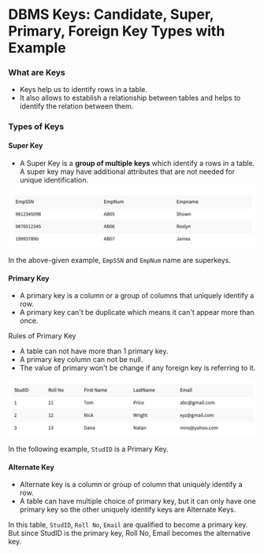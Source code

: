 # DBMS Keys: Candidate, Super, Primary, Foreign Key Types with Example


### What are Keys

- Keys help us to identify rows in a table.
- It also allows to establish a relationship between tables and helps to identify the relation between them.

### Types of Keys

#### Super Key
- A Super Key is a **group of multiple keys** which identify a rows in a table. A super key may have additional attributes that are not needed for unique identification.

![Alt text](https://github.com/vegetariancoder/wordsToSpeak/blob/main/images/superkey.png?raw=true "superkey")


In the above-given example, <code>EmpSSN</code> and <code>EmpNum</code> name are superkeys.

#### Primary Key
- A primary key is a column or a group of columns that uniquely identify a row.
- A primary key can't be duplicate which means it can't appear more than once.

Rules of Primary Key
- A table can not have more than 1 primary key.
- A primary key column can not be null.
- The value of primary won't be change if any foreign key is referring to it.

![Alt text](https://github.com/vegetariancoder/wordsToSpeak/blob/main/images/primarykey.png?raw=true "primarykey")

In the following example, <code>StudID</code> is a Primary Key.

#### Alternate Key
- Alternate key is a column or group of column that uniquely identify a row.
- A table can have multiple choice of primary key, but it can only have one primary key so the other uniquely identify keys are Alternate Keys.


In this table, <code>StudID</code>, <code>Roll No</code>, <code>Email</code> are qualified to become a primary key. But since StudID is the primary key, Roll No, Email becomes the alternative key.

